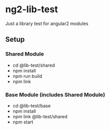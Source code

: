 # ng2-lib-test
Just a library test for angular2 modules

## Setup
### Shared Module
* cd @lib-test/shared
* npm install
* npm run build
* npm link

### Base Module (includes Shared Module)
* cd @lib-test/base
* npm install
* npm link @lib-test/shared
* npm start

